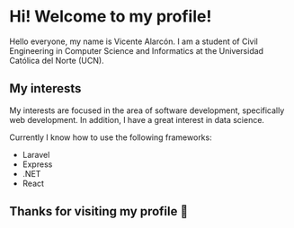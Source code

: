 # Hi! Welcome to my profile!
Hello everyone, my name is Vicente Alarcón. I am a student of Civil Engineering in Computer Science and Informatics at the Universidad Católica del Norte (UCN).

## My interests
My interests are focused in the area of software development, specifically web development. In addition, I have a great interest in data science.

Currently I know how to use the following frameworks:
- Laravel
- Express
- .NET
- React

## Thanks for visiting my profile 🥰
